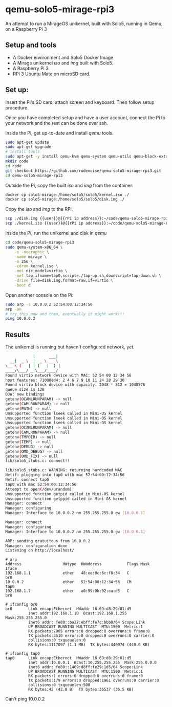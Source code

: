 # qemu-solo5-mirage-rpi3

An attempt to run a MirageOS unikernel, built with Solo5, running in Qemu, on a Raspberry Pi 3

## Setup and tools

* A Docker environment and Solo5 Docker Image.
* A Mirage unikernel _iso_ and _img_ built with Solo5.
* A Raspberry Pi 3.
* RPi 3 Ubuntu Mate on microSD card.

## Set up:

Insert the Pi's SD card, attach screen and keyboard. Then follow
setup procedure.

Once you have completed setup and have a user account, connect the
Pi to your network and the rest can be done over ssh.

Inside the Pi, get up-to-date and install _qemu_ tools.
```sh
sudo apt-get update
sudo apt-get upgrade
# install tools
sudo apt-get -y install qemu-kvm qemu-system qemu-utils qemu-block-extra qemu-user git vim bridge-utils uml-utilities
mkdir code
cd code
git checkout https://github.com/rudenoise/qemu-solo5-mirage-rpi3.git
cd qemu-solo5-mirage-rpi3
```

Outside the Pi, copy the built _iso_ and _img_ from the container:
```sh
docker cp solo5-mirage:/home/solo5/solo5/kernel.iso ./
docker cp solo5-mirage:/home/solo5/solo5/disk.img ./
```

Copy the _iso_ and _img_ to the RPi.
```sh
scp ./disk.img {{user}}@{{rPi ip address}}:~/code/qemu-solo5-mirage-rpi3
scp ./kernel.iso {{user}}@{{rPi ip address}}:~/code/qemu-solo5-mirage-rpi3
```

Inside the Pi, run the unikernel and disk in _qemu_
```sh
cd code/qemu-solo5-mirage-rpi3
sudo qemu-system-x86_64 \
    -s -nographic \
    -name mirage \
    -m 256 \
    -cdrom kernel.iso \
    -net nic,model=virtio \
    -net tap,ifname=tap0,script=./tap-up.sh,downscript=tap-down.sh \
    -drive file=disk.img,format=raw,if=virtio \
    -boot d
```

Open another console on the Pi: 
```sh
sudo arp -s 10.0.0.2 52:54:00:12:34:56
arp -an
# try this now and then, eventually it might work!!!
ping 10.0.0.2

```

## Results

The unikernel is running but haven't configured network, yet.
```sh
            |      ___|
  __|  _ \  |  _ \ __ \
\__ \ (   | | (   |  ) |
____/\___/ _|\___/____/
Found virtio network device with MAC: 52 54 00 12 34 56
host features: 71000ed4: 2 4 6 7 9 10 11 24 28 29 30
Found virtio block device with capacity: 2048 * 512 = 1048576
queue size is 128
DJW: new bindings
getenv(OCAMLRUNPARAM) -> null
getenv(CAMLRUNPARAM) -> null
getenv(PATH) -> null
Unsupported function lseek called in Mini-OS kernel
Unsupported function lseek called in Mini-OS kernel
Unsupported function lseek called in Mini-OS kernel
getenv(OCAMLRUNPARAM) -> null
getenv(CAMLRUNPARAM) -> null
getenv(TMPDIR) -> null
getenv(TEMP) -> null
getenv(DEBUG) -> null
getenv(OMD_DEBUG) -> null
getenv(OMD_FIX) -> null
lib/solo5_stubs.c: connect!!

lib/solo5_stubs.c: WARNING: returning hardcoded MAC
Netif: plugging into tap0 with mac 52:54:00:12:34:56
Netif: connect tap0
tap0 with mac 52:54:00:12:34:56
Attempt to open(/dev/urandom)!
Unsupported function getpid called in Mini-OS kernel
Unsupported function getppid called in Mini-OS kernel
Manager: connect
Manager: configuring
Manager: Interface to 10.0.0.2 nm 255.255.255.0 gw [10.0.0.1]

Manager: connect
Manager: configuring
Manager: Interface to 10.0.0.2 nm 255.255.255.0 gw [10.0.0.1]

ARP: sending gratuitous from 10.0.0.2
Manager: configuration done
Listening on http://localhost/
```

```
# arp
Address                  HWtype  HWaddress           Flags Mask            Iface
192.168.1.1              ether   48:ee:0c:6c:f8:34   C                     br0
10.0.0.2                 ether   52:54:00:12:34:56   CM                    tap0
192.168.1.7              ether   a0:99:9b:02:ea:d5   C                     br0
```

```
# ifconfig br0
br0       Link encap:Ethernet  HWaddr 16:69:d8:29:01:d5
          inet addr:192.168.1.10  Bcast:192.168.1.255  Mask:255.255.255.0
          inet6 addr: fe80::ba27:ebff:fe7c:bbb0/64 Scope:Link
          UP BROADCAST RUNNING MULTICAST  MTU:1500  Metric:1
          RX packets:7905 errors:0 dropped:0 overruns:0 frame:0
          TX packets:3510 errors:0 dropped:0 overruns:0 carrier:0
          collisions:0 txqueuelen:0
          RX bytes:1117097 (1.1 MB)  TX bytes:440074 (440.0 KB)
```

```
# ifconfig tap0
tap0      Link encap:Ethernet  HWaddr 16:69:d8:29:01:d5
          inet addr:10.0.0.1  Bcast:10.255.255.255  Mask:255.0.0.0
          inet6 addr: fe80::1469:d8ff:fe29:1d5/64 Scope:Link
          UP BROADCAST RUNNING MULTICAST  MTU:1500  Metric:1
          RX packets:1 errors:0 dropped:0 overruns:0 frame:0
          TX packets:179 errors:0 dropped:1961 overruns:0 carrier:0
          collisions:0 txqueuelen:500
          RX bytes:42 (42.0 B)  TX bytes:36537 (36.5 KB)
```

Can't ping 10.0.0.2

